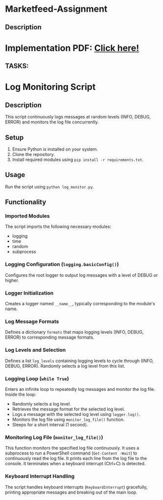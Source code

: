 ﻿# Marketfeed-Assignment

## Description

# Implementation PDF: [Click here! ](https://drive.google.com/file/d/1B4wfbcm9mCM754RYHRBNFOajsUwgdOKj/view?usp=sharing)

## TASKS:


# Log Monitoring Script

## Description
This script continuously logs messages at random levels (INFO, DEBUG, ERROR) and monitors the log file concurrently.

## Setup
1. Ensure Python is installed on your system.
2. Clone the repository.
3. Install required modules using `pip install -r requirements.txt`.

## Usage
Run the script using `python log_monitor.py`.

## Functionality

### Imported Modules
The script imports the following necessary modules:
- logging
- time
- random
- subprocess

### Logging Configuration (`logging.basicConfig()`)
Configures the root logger to output log messages with a level of DEBUG or higher.

### Logger Initialization
Creates a logger named `__name__`, typically corresponding to the module's name.

### Log Message Formats
Defines a dictionary `formats` that maps logging levels (INFO, DEBUG, ERROR) to corresponding message formats.

### Log Levels and Selection
Defines a list `log_levels` containing logging levels to cycle through (INFO, DEBUG, ERROR).
Randomly selects a log level from this list.

### Logging Loop (`while True`)
Enters an infinite loop to repeatedly log messages and monitor the log file.
Inside the loop:
- Randomly selects a log level.
- Retrieves the message format for the selected log level.
- Logs a message with the selected log level using `logger.log()`.
- Monitors the log file using `monitor_log_file()` function.
- Sleeps for a short interval (1 second).

### Monitoring Log File (`monitor_log_file()`)
This function monitors the specified log file continuously.
It uses a subprocess to run a PowerShell command (`Get-Content -Wait`) to continuously read the log file.
It prints each line from the log file to the console.
It terminates when a keyboard interrupt (Ctrl+C) is detected.

### Keyboard Interrupt Handling
The script handles keyboard interrupts (`KeyboardInterrupt`) gracefully, printing appropriate messages and breaking out of the main loop.
